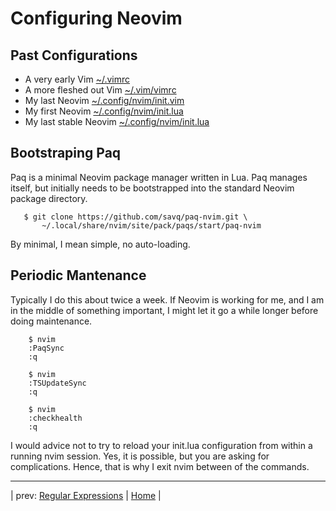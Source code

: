 # Configuring Neovim

## Past Configurations

* A very early Vim [~/.vimrc](init_examples/first_vimrc)
* A more fleshed out Vim [~/.vim/vimrc](init_examples/later_vimrc)
* My last Neovim [~/.config/nvim/init.vim](init_examples/last_init.vim)
* My first Neovim [~/.config/nvim/init.lua](init_examples/first_init.lua)
* My last stable Neovim [~/.config/nvim/init.lua](init_examples/later_init.lua)

## Bootstraping Paq 

Paq is a minimal Neovim package manager written in Lua.  Paq manages
itself, but initially needs to be bootstrapped into the standard
Neovim package directory.

```
   $ git clone https://github.com/savq/paq-nvim.git \
       ~/.local/share/nvim/site/pack/paqs/start/paq-nvim
```

By minimal, I mean simple, no auto-loading.

## Periodic Mantenance
Typically I do this about twice a week.  If Neovim is working
for me, and I am in the middle of something important, I might
let it go a while longer before doing maintenance.

```
    $ nvim
    :PaqSync
    :q

    $ nvim
    :TSUpdateSync
    :q

    $ nvim
    :checkhealth
    :q
```

I would advice not to try to reload your init.lua configuration
from within a running nvim session.  Yes, it is possible, but
you are asking for complications.  Hence, that is why I exit
nvim between of the commands.

---

| prev: [Regular Expressions][1] | [Home][2] |

[1]: RegularExpressions.md
[2]: README.md
